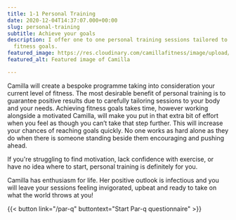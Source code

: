 ```yaml
---
title: 1-1 Personal Training
date: 2020-12-04T14:37:07.000+00:00
slug: personal-training
subtitle: Achieve your goals
description: I offer one to one personal training sessions tailored to your personal
  fitness goals.
featured_image: https://res.cloudinary.com/camillafitness/image/upload/v1664793993/camilla-boxing_dtysbh.jpg
featured_alt: Featured image of Camilla

---
```

Camilla will create a bespoke programme taking into consideration your
current level of fitness. The most desirable benefit of personal training is to
guarantee positive results due to carefully tailoring sessions to your body
and your needs. Achieving fitness goals takes time, however working
alongside a motivated Camilla, will make you put in that extra bit of effort
when you feel as though you can’t take that step further. This will increase
your chances of reaching goals quickly. No one works as hard alone as
they do when there is someone standing beside them encouraging and
pushing ahead.

If you're struggling to find motivation, lack confidence with exercise, or have no idea where to start, personal training is definitely for you.

Camilla has enthusiasm for life. Her positive outlook is infectious and you
will leave your sessions feeling invigorated, upbeat and ready to take on
what the world throws at you!

{{< button link="/par-q" buttontext="Start Par-q questionnaire" >}}